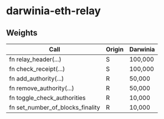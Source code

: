 # darwinia-eth-relay

## Weights

| Call                                 | Origin | Darwinia |
|--------------------------------------|--------|----------|
| fn relay\_header(...)                | S      | 100,000  |
| fn check\_receipt(...)               | S      | 100,000  |
| fn add\_authority(...)               | R      | 50,000   |
| fn remove\_authority(...)            | R      | 50,000   |
| fn toggle\_check\_authorities        | R      | 10,000   |
| fn set\_number\_of\_blocks\_finality | R      | 10,000   |
